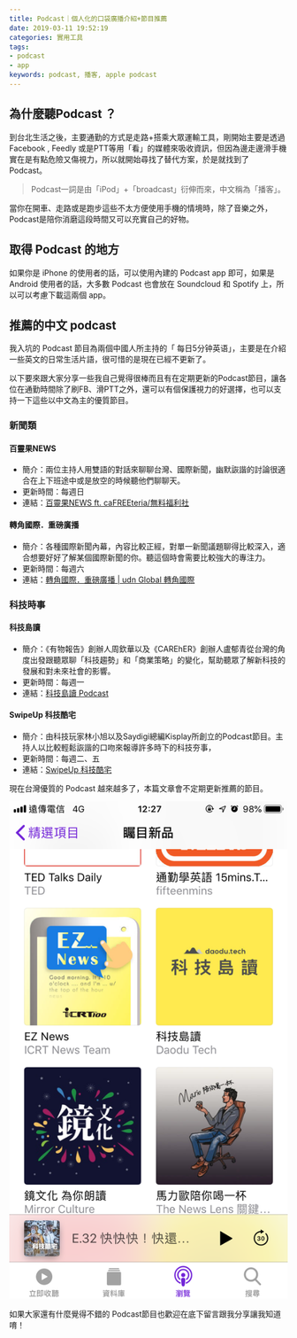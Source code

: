 ```yaml
---
title: Podcast｜個人化的口袋廣播介紹+節目推薦
date: 2019-03-11 19:52:19
categories: 實用工具
tags: 
- podcast
- app
keywords: podcast, 播客, apple podcast
---
```

## 為什麼聽Podcast ？
到台北生活之後，主要通勤的方式是走路+搭乘大眾運輸工具，剛開始主要是透過 Facebook , Feedly 或是PTT等用「看」的媒體來吸收資訊，但因為邊走邊滑手機實在是有點危險又傷視力，所以就開始尋找了替代方案，於是就找到了 Podcast。

> Podcast一詞是由「iPod」+「broadcast」衍伸而來，中文稱為「播客」。

當你在開車、走路或是跑步這些不太方便使用手機的情境時，除了音樂之外，Podcast是陪你消磨這段時間又可以充實自己的好物。

## 取得 Podcast 的地方
如果你是 iPhone 的使用者的話，可以使用內建的 Podcast app 即可，如果是 Android 使用者的話，大多數 Podcast 也會放在 Soundcloud 和 Spotify 上，所以可以考慮下載這兩個 app。

<!--more-->

## 推薦的中文 podcast 
我入坑的 Podcast 節目為兩個中國人所主持的「 每日5分钟英语」，主要是在介紹一些英文的日常生活片語，很可惜的是現在已經不更新了。

以下要來跟大家分享一些我自己覺得很棒而且有在定期更新的Podcast節目，讓各位在通勤時間除了刷FB、滑PTT之外，還可以有個保護視力的好選擇，也可以支持一下這些以中文為主的優質節目。

### 新聞類

#### 百靈果NEWS
* 簡介：兩位主持人用雙語的對話來聊聊台灣、國際新聞，幽默詼諧的討論很適合在上下班途中或是放空的時候聽他們聊聊天。
* 更新時間：每週日
* 連結：[百靈果NEWS ft. caFREEteria/無料福利社](https://soundcloud.com/cafreeteria)

#### 轉角國際．重磅廣播
* 簡介：各種國際新聞內幕，內容比較正經，對單一新聞議題聊得比較深入，適合想要好好了解某個國際新聞的你。聽這個時會需要比較強大的專注力。
* 更新時間：每週六
* 連結：[轉角國際．重磅廣播 | udn Global 轉角國際](https://soundcloud.com/udn-global)

### 科技時事

#### 科技島讀
* 簡介：《有物報告》創辦人周欽華以及《CAREhER》創辦人盧郁青從台灣的角度出發跟聽眾聊「科技趨勢」和「商業策略」的變化，幫助聽眾了解新科技的發展和對未來社會的影響。
* 更新時間：每週一
* 連結：[科技島讀 Podcast](https://soundcloud.com/daodutech/tracks)

#### SwipeUp 科技酷宅
* 簡介：由科技玩家林小旭以及Saydigi總編Kisplay所創立的Podcast節目。主持人以比較輕鬆詼諧的口吻來報導許多時下的科技夯事，
* 更新時間：每週二、五
* 連結：[SwipeUp 科技酷宅](https://soundcloud.com/swipeup)

現在台灣優質的 Podcast 越來越多了，本篇文章會不定期更新推薦的節目。

![podcast精選項目介面](Podcast｜個人化的口袋廣播介紹+節目推薦/image1.png)

如果大家還有什麼覺得不錯的 Podcast節目也歡迎在底下留言跟我分享讓我知道唷！
